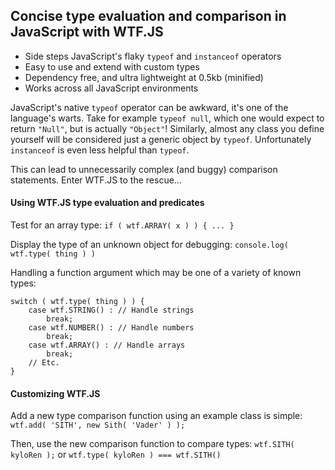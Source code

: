 ## Concise type evaluation and comparison in JavaScript with WTF.JS
  - Side steps JavaScript's flaky `typeof` and `instanceof` operators
  - Easy to use and extend with custom types
  - Dependency free, and ultra lightweight at 0.5kb (minified)
  - Works across all JavaScript environments



JavaScript's native `typeof` operator can be awkward, it's one of the language's warts. Take for example `typeof null`, which one would expect to return `"Null"`, but is actually `"Object"`!
Similarly, almost any class you define yourself will be considered just a generic object by `typeof`. Unfortunately `instanceof` is even less helpful than `typeof`.


This can lead to unnecessarily complex (and buggy) comparison statements. Enter WTF.JS to the rescue...

#### Using WTF.JS type evaluation and predicates
Test for an array type: `if ( wtf.ARRAY( x ) ) { ... }`

Display the type of an unknown object for debugging: `console.log( wtf.type( thing ) )`

Handling a function argument which may be one of a variety of known types:
```
switch ( wtf.type( thing ) ) {
    case wtf.STRING() : // Handle strings
        break;
    case wtf.NUMBER() : // Handle numbers
        break;
    case wtf.ARRAY() : // Handle arrays
        break;
    // Etc.
}
```

#### Customizing WTF.JS
Add a new type comparison function using an example class is simple: `wtf.add( 'SITH', new Sith( 'Vader' ) );`


Then, use the new comparison function to compare types:
`wtf.SITH( kyloRen );` or `wtf.type( kyloRen ) === wtf.SITH()`
